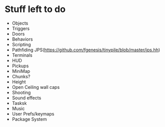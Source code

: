 # Stuff left to do

 * Objects
 * Triggers
 * Doors
 * Behaviors
 * Scripting
 * Pathfiding JPS(https://github.com/fgenesis/tinypile/blob/master/jps.hh)
 * Terminals
 * HUD
 * Pickups
 * MiniMap
 * Chunks?
 * Height
 * Open Ceiling wall caps
 * Shooting
 * Sound effects
 * Tasksk
 * Music
 * User Prefs/keymaps
 * Package System